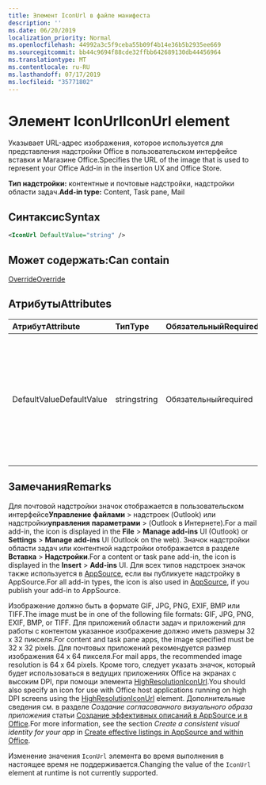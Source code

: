 ```yaml
---
title: Элемент IconUrl в файле манифеста
description: ''
ms.date: 06/20/2019
localization_priority: Normal
ms.openlocfilehash: 44992a3c5f9ceba55b09f4b14e36b5b2935ee669
ms.sourcegitcommit: bb44c9694f88cde32ffbb642689130db44456964
ms.translationtype: MT
ms.contentlocale: ru-RU
ms.lasthandoff: 07/17/2019
ms.locfileid: "35771802"
---
```

# <a name="iconurl-element"></a><span data-ttu-id="4baee-102">Элемент IconUrl</span><span class="sxs-lookup"><span data-stu-id="4baee-102">IconUrl element</span></span>

<span data-ttu-id="4baee-103">Указывает URL-адрес изображения, которое используется для представления надстройки Office в пользовательском интерфейсе вставки и Магазине Office.</span><span class="sxs-lookup"><span data-stu-id="4baee-103">Specifies the URL of the image that is used to represent your Office Add-in in the insertion UX and Office Store.</span></span>

<span data-ttu-id="4baee-104">**Тип надстройки:** контентные и почтовые надстройки, надстройки области задач.</span><span class="sxs-lookup"><span data-stu-id="4baee-104">**Add-in type:** Content, Task pane, Mail</span></span>

## <a name="syntax"></a><span data-ttu-id="4baee-105">Синтаксис</span><span class="sxs-lookup"><span data-stu-id="4baee-105">Syntax</span></span>

```XML
<IconUrl DefaultValue="string" />
```

## <a name="can-contain"></a><span data-ttu-id="4baee-106">Может содержать:</span><span class="sxs-lookup"><span data-stu-id="4baee-106">Can contain</span></span>

[<span data-ttu-id="4baee-107">Override</span><span class="sxs-lookup"><span data-stu-id="4baee-107">Override</span></span>](override.md)

## <a name="attributes"></a><span data-ttu-id="4baee-108">Атрибуты</span><span class="sxs-lookup"><span data-stu-id="4baee-108">Attributes</span></span>

|<span data-ttu-id="4baee-109">**Атрибут**</span><span class="sxs-lookup"><span data-stu-id="4baee-109">**Attribute**</span></span>|<span data-ttu-id="4baee-110">**Тип**</span><span class="sxs-lookup"><span data-stu-id="4baee-110">**Type**</span></span>|<span data-ttu-id="4baee-111">**Обязательный**</span><span class="sxs-lookup"><span data-stu-id="4baee-111">**Required**</span></span>|<span data-ttu-id="4baee-112">**Описание**</span><span class="sxs-lookup"><span data-stu-id="4baee-112">**Description**</span></span>|
|:-----|:-----|:-----|:-----|
|<span data-ttu-id="4baee-113">DefaultValue</span><span class="sxs-lookup"><span data-stu-id="4baee-113">DefaultValue</span></span>|<span data-ttu-id="4baee-114">string</span><span class="sxs-lookup"><span data-stu-id="4baee-114">string</span></span>|<span data-ttu-id="4baee-115">Обязательный</span><span class="sxs-lookup"><span data-stu-id="4baee-115">required</span></span>|<span data-ttu-id="4baee-116">Задает значение по умолчанию для этого параметра, представленное для языкового стандарта, который указан с помощью элемента [DefaultLocale](defaultlocale.md).</span><span class="sxs-lookup"><span data-stu-id="4baee-116">Specifies the default value for this setting, expressed for the locale specified in the [DefaultLocale](defaultlocale.md) element.</span></span>|

## <a name="remarks"></a><span data-ttu-id="4baee-117">Замечания</span><span class="sxs-lookup"><span data-stu-id="4baee-117">Remarks</span></span>

<span data-ttu-id="4baee-118">Для почтовой надстройки значок отображается в пользовательском интерфейсе**Управление** **файлами** > надстроек (Outlook) или надстройки**управления** **параметрами** > (Outlook в Интернете).</span><span class="sxs-lookup"><span data-stu-id="4baee-118">For a mail add-in, the icon is displayed in the  **File** > **Manage add-ins** UI (Outlook) or **Settings** > **Manage add-ins** UI (Outlook on the web).</span></span> <span data-ttu-id="4baee-119">Значок надстройки области задач или контентной надстройки отображается в разделе **Вставка** > **Надстройки**.</span><span class="sxs-lookup"><span data-stu-id="4baee-119">For a content or task pane add-in, the icon is displayed in the **Insert** > **Add-ins** UI.</span></span> <span data-ttu-id="4baee-120">Для всех типов надстроек значок также используется в [AppSource](https://appsource.microsoft.com), если вы публикуете надстройку в AppSource.</span><span class="sxs-lookup"><span data-stu-id="4baee-120">For all add-in types, the icon is also used in [AppSource](https://appsource.microsoft.com), if you publish your add-in to AppSource.</span></span>

<span data-ttu-id="4baee-121">Изображение должно быть в формате GIF, JPG, PNG, EXIF, BMP или TIFF.</span><span class="sxs-lookup"><span data-stu-id="4baee-121">The image must be in one of the following file formats: GIF, JPG, PNG, EXIF, BMP, or TIFF.</span></span> <span data-ttu-id="4baee-122">Для приложений области задач и приложений для работы с контентом указанное изображение должно иметь размеры 32 х 32 пикселя.</span><span class="sxs-lookup"><span data-stu-id="4baee-122">For content and task pane apps, the image specified must be 32 x 32 pixels.</span></span> <span data-ttu-id="4baee-123">Для почтовых приложений рекомендуется размер изображения 64 х 64 пикселя.</span><span class="sxs-lookup"><span data-stu-id="4baee-123">For mail apps, the recommended image resolution is 64 x 64 pixels.</span></span> <span data-ttu-id="4baee-124">Кроме того, следует указать значок, который будет использоваться в ведущих приложениях Office на экранах c высоким DPI, при помощи элемента [HighResolutionIconUrl](highresolutioniconurl.md).</span><span class="sxs-lookup"><span data-stu-id="4baee-124">You should also specify an icon for use with Office host applications running on high DPI screens using the [HighResolutionIconUrl](highresolutioniconurl.md) element.</span></span> <span data-ttu-id="4baee-125">Дополнительные сведения см. в разделе _Создание согласованного визуального образа приложения_ статьи [Создание эффективных описаний в AppSource и в Office](/office/dev/store/create-effective-office-store-listings#create-a-consistent-visual-identity).</span><span class="sxs-lookup"><span data-stu-id="4baee-125">For more information, see the section _Create a consistent visual identity for your app_ in [Create effective listings in AppSource and within Office](/office/dev/store/create-effective-office-store-listings#create-a-consistent-visual-identity).</span></span>

<span data-ttu-id="4baee-126">Изменение значения `IconUrl` элемента во время выполнения в настоящее время не поддерживается.</span><span class="sxs-lookup"><span data-stu-id="4baee-126">Changing the value of the `IconUrl` element at runtime is not currently supported.</span></span>
